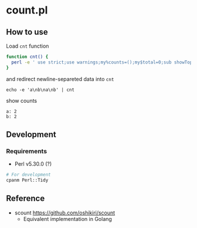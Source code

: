 count.pl
=====

## How to use

Load `cnt` function

```bash
function cnt() {
  perl -e ' use strict;use warnings;my%counts=();my$total=0;sub showTopItems{print"\033[2J";print"\e[10A";my@sorted=sort{$counts{$b}<=>$counts{$a}}keys%counts;foreach my $key(splice@sorted,0,10){print"$key: $counts{$key}\n";}}while(<STDIN>){chomp;$total++;$counts{$_}++;if($total%1000000==0){&showTopItems();}}&showTopItems(); '
}
```

and redirect newline-separeted data into `cnt`

```
echo -e 'a\nb\na\nb' | cnt
```

show counts
```
a: 2
b: 2
```

## Development
### Requirements

- Perl v5.30.0 (?)

```sh
# For development
cpanm Perl::Tidy
```



## Reference

- scount https://github.com/oshikiri/scount
  - Equivalent implementation in Golang

